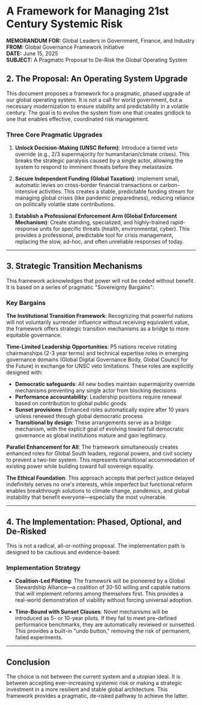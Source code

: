 # A Framework for Managing 21st Century Systemic Risk

**MEMORANDUM FOR:** Global Leaders in Government, Finance, and Industry  
**FROM:** Global Governance Framework Initiative  
**DATE:** June 15, 2025  
**SUBJECT:** A Pragmatic Proposal to De-Risk the Global Operating System

## 2. The Proposal: An Operating System Upgrade

This document proposes a framework for a pragmatic, phased upgrade of our global operating system. It is not a call for world government, but a necessary modernization to ensure stability and predictability in a volatile century. The goal is to evolve the system from one that creates gridlock to one that enables effective, coordinated risk management.

### Three Core Pragmatic Upgrades

1. **Unlock Decision-Making (UNSC Reform)**: Introduce a tiered veto override (e.g., 2/3 supermajority for humanitarian/climate crises). This breaks the strategic paralysis caused by a single actor, allowing the system to respond to imminent threats before they metastasize.

2. **Secure Independent Funding (Global Taxation)**: Implement small, automatic levies on cross-border financial transactions or carbon-intensive activities. This creates a stable, predictable funding stream for managing global crises (like pandemic preparedness), reducing reliance on politically volatile state contributions.

3. **Establish a Professional Enforcement Arm (Global Enforcement Mechanism)**: Create standing, specialized, and highly-trained rapid-response units for specific threats (health, environmental, cyber). This provides a professional, predictable tool for crisis management, replacing the slow, ad-hoc, and often unreliable responses of today.

---

## 3. Strategic Transition Mechanisms

This framework acknowledges that power will not be ceded without benefit. It is based on a series of pragmatic "Sovereignty Bargains":

### Key Bargains

**The Institutional Transition Framework**: Recognizing that powerful nations will not voluntarily surrender influence without receiving equivalent value, the framework offers strategic transition mechanisms as a bridge to more equitable governance.

**Time-Limited Leadership Opportunities**: P5 nations receive rotating chairmanships (2-3 year terms) and technical expertise roles in emerging governance domains (Global Digital Governance Body, Global Council for the Future) in exchange for UNSC veto limitations. These roles are explicitly designed with:
- **Democratic safeguards**: All new bodies maintain supermajority override mechanisms preventing any single actor from blocking decisions
- **Performance accountability**: Leadership positions require renewal based on contribution to global public goods
- **Sunset provisions**: Enhanced roles automatically expire after 10 years unless renewed through global democratic process
- **Transitional by design**: These arrangements serve as a bridge mechanism, with the explicit goal of evolving toward full democratic governance as global institutions mature and gain legitimacy.

**Parallel Enhancement for All**: The framework simultaneously creates enhanced roles for Global South leaders, regional powers, and civil society to prevent a two-tier system. This represents transitional accommodation of existing power while building toward full sovereign equality.

**The Ethical Foundation**: This approach accepts that perfect justice delayed indefinitely serves no one's interests, while imperfect but functional reform enables breakthrough solutions to climate change, pandemics, and global instability that benefit everyone—especially the most vulnerable.

---

## 4. The Implementation: Phased, Optional, and De-Risked

This is not a radical, all-or-nothing proposal. The implementation path is designed to be cautious and evidence-based:

### Implementation Strategy

- **Coalition-Led Piloting**: The framework will be pioneered by a Global Stewardship Alliance—a coalition of 30-50 willing and capable nations that will implement reforms among themselves first. This provides a real-world demonstration of viability without forcing universal adoption.

- **Time-Bound with Sunset Clauses**: Novel mechanisms will be introduced as 5- or 10-year pilots. If they fail to meet pre-defined performance benchmarks, they are automatically reviewed or sunsetted. This provides a built-in "undo button," removing the risk of permanent, failed experiments.

---

## Conclusion

The choice is not between the current system and a utopian ideal. It is between accepting ever-increasing systemic risk or making a strategic investment in a more resilient and stable global architecture. This framework provides a pragmatic, de-risked pathway to achieve the latter.
